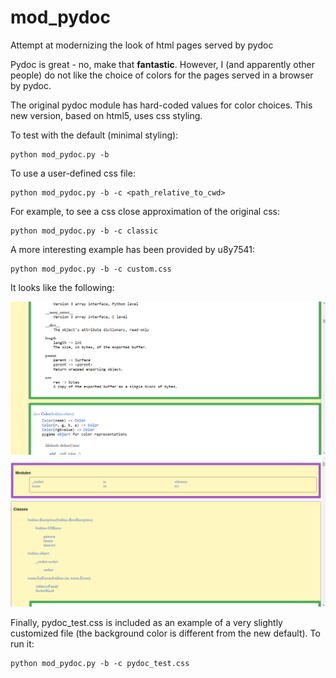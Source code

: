 # mod_pydoc
Attempt at modernizing the look of html pages served by pydoc

Pydoc is great - no, make that **fantastic**.
However, I (and apparently other people) do not like the choice of colors
for the pages served in a browser by pydoc.

The original pydoc module has hard-coded values for color choices.
This new version, based on html5, uses css styling.

To test with the default (minimal styling):

    python mod_pydoc.py -b

To use a user-defined css file:

    python mod_pydoc.py -b -c <path_relative_to_cwd>

For example, to see a css close approximation of the original css:

    python mod_pydoc.py -b -c classic

A more interesting example has been provided by u8y7541:

    python mod_pydoc.py -b -c custom.css

It looks like the following:

![screenshot](Screenshot01.png)
![screenshot](Screenshot02.png)

Finally, pydoc_test.css is included as an example of a very slightly
customized file (the background color is different from the new default).
To run it:

    python mod_pydoc.py -b -c pydoc_test.css
